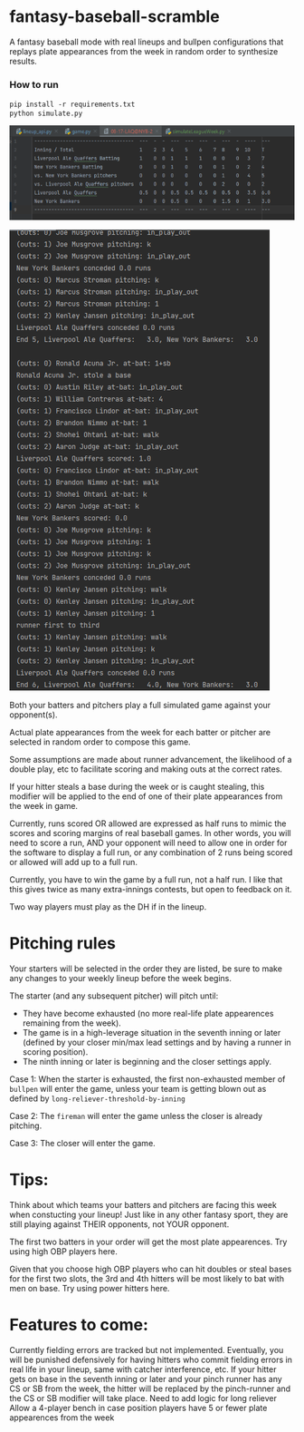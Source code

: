 # fantasy-baseball-scramble
A fantasy baseball mode with real lineups and bullpen configurations that replays plate appearances from the week in random order to synthesize results.

### How to run
```commandline
pip install -r requirements.txt
python simulate.py
```


![Example output](https://raw.githubusercontent.com/markd315/fantasy-baseball-scramble/master/img/line_output.png)

![Example output](https://raw.githubusercontent.com/markd315/fantasy-baseball-scramble/master/img/debug_output.png)

Both your batters and pitchers play a full simulated game against your opponent(s).

Actual plate appearances from the week for each batter or pitcher are selected in random order to compose this game.

Some assumptions are made about runner advancement, the likelihood of a double play, etc to facilitate scoring and making outs at the correct rates.

If your hitter steals a base during the week or is caught stealing, this modifier will be applied to the end of one of their plate appearances from the week in game.

Currently, runs scored OR allowed are expressed as half runs to mimic the scores and scoring margins of real baseball games. In other words, you will need to score a run, AND your opponent will need to allow one in order for the software to display a full run, or any combination of 2 runs being scored or allowed will add up to a full run.

Currently, you have to win the game by a full run, not a half run. I like that this gives twice as many extra-innings contests, but open to feedback on it.

Two way players must play as the DH if in the lineup.

# Pitching rules

Your starters will be selected in the order they are listed, be sure to make any changes to your weekly lineup before the week begins.

The starter (and any subsequent pitcher) will pitch until:

- They have become exhausted (no more real-life plate appearences remaining from the week).
- The game is in a high-leverage situation in the seventh inning or later (defined by your closer min/max lead settings and by having a runner in scoring position).
- The ninth inning or later is beginning and the closer settings apply.

Case 1: When the starter is exhausted, the first non-exhausted member of `bullpen` will enter the game, unless your team is getting blown out as defined by `long-reliever-threshold-by-inning`

Case 2: The `fireman` will enter the game unless the closer is already pitching.

Case 3: The closer will enter the game.


# Tips:

Think about which teams your batters and pitchers are facing this week when constucting your lineup! Just like in any other fantasy sport, they are still playing against THEIR opponents, not YOUR opponent.

The first two batters in your order will get the most plate appearences. Try using high OBP players here.

Given that you choose high OBP players who can hit doubles or steal bases for the first two slots, the 3rd and 4th hitters will be most likely to bat with men on base. Try using power hitters here.

# Features to come:

Currently fielding errors are tracked but not implemented. Eventually, you will be punished defensively for having hitters who commit fielding errors in real life in your lineup, same with catcher interference, etc.
If your hitter gets on base in the seventh inning or later and your pinch runner has any CS or SB from the week, the hitter will be replaced by the pinch-runner and the CS or SB modifier will take place.
Need to add logic for long reliever
Allow a 4-player bench in case position players have 5 or fewer plate appearences from the week